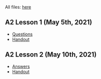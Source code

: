 All files: [here](/directory.html)

## A2 Lesson 1 (May 5th, 2021)

- [Questions](</files/Lesson1-Slides.pdf>)
- [Handout](</files/Lesson1-Handout.pdf>)

## A2 Lesson 2 (May 10th, 2021)

- [Answers](</files/Lesson2-Answers.docx>)
- [Handout](</files/Lesson2-Handout.pdf>)
